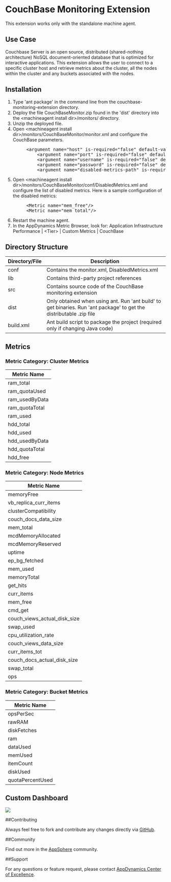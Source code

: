 CouchBase Monitoring Extension
============================

This extension works only with the standalone machine agent.

## Use Case

Couchbase Server is an open source, distributed (shared-nothing architecture) NoSQL document-oriented database that is optimized for interactive applications. This extension allows the user to connect to a specific cluster host and retrieve metrics about the cluster, all the nodes within the cluster and any buckets associated with the nodes.  

## Installation
<ol>
	<li>Type 'ant package' in the command line from the couchbase-monitoring-extension directory.
	</li>
	<li>Deploy the file CouchBaseMonitor.zip found in the 'dist' directory into the &lt;machineagent install dir&gt;/monitors/ directory.
	</li>
	<li>Unzip the deployed file.
	</li>
	<li>Open &lt;machineagent install dir&gt;/monitors/CouchBaseMonitor/monitor.xml and configure the CouchBase parameters.
<p></p>
<pre>
	 &lt;argument name="host" is-required="false" default-value="localhost"/&gt;
         &lt;argument name="port" is-required="false" default-value="8091"/&gt;
         &lt;argument name="username" is-required="false" default-value="username"/&gt;
         &lt;argument name="password" is-required="false" default-value="password"/&gt;
         &lt;argument name="disabled-metrics-path" is-required="false" default-value="conf/DisabledMetrics.xml"/&gt;
</pre>
	</li>
	<li>Open &lt;machineagent install dir&gt;/monitors/CouchBaseMonitor/conf/DisabledMetrics.xml and configure the list of disabled metrics. Here is a sample configuration of the disabled metrics:
<p></p>
<pre>
	 &lt;Metric name="mem_free"/&gt;
	 &lt;Metric name="mem_total"/&gt;
</pre>
	</li>	
	<li> Restart the machine agent.
	</li>
	<li>In the AppDynamics Metric Browser, look for: Application Infrastructure Performance | &lt;Tier&gt; | Custom Metrics | CouchBase
	</li>
</ol>

## Directory Structure

| Directory/File | Description |
|----------------|-------------|
|conf            | Contains the monitor.xml, DisabledMetrics.xml |
|lib             | Contains third-party project references |
|src             | Contains source code of the CouchBase monitoring extension |
|dist            | Only obtained when using ant. Run 'ant build' to get binaries. Run 'ant package' to get the distributable .zip file |
|build.xml       | Ant build script to package the project (required only if changing Java code) |

## Metrics

### Metric Category: Cluster Metrics

|Metric Name            	|
|------------------------------	|
|ram_total        		|
|ram_quotaUsed        		|
|ram_usedByData         	|
|ram_quotaTotal         	|
|ram_used	        	|
|hdd_total       		|
|hdd_used       		|
|hdd_usedByData       		|
|hdd_quotaTotal       		|
|hdd_free       		|

### Metric Category: Node Metrics

|Metric Name            	|
|------------------------------	|
|memoryFree        		|
|vb_replica_curr_items  	|
|clusterCompatibility         	|
|couch_docs_data_size         	|
|mem_total	        	|
|mcdMemoryAllocated       	|
|mcdMemoryReserved       	|
|uptime       			|
|ep_bg_fetched       		|
|mem_used       		|
|memoryTotal        		|
|get_hits  			|
|curr_items         		|
|mem_free         		|
|cmd_get	        	|
|couch_views_actual_disk_size   |
|swap_used       		|
|cpu_utilization_rate       	|
|couch_views_data_size       	|
|curr_items_tot       		|
|couch_docs_actual_disk_size    |
|swap_total       		|
|ops       			|

### Metric Category: Bucket Metrics

|Metric Name            	|
|------------------------------	|
|opsPerSec        		|
|rawRAM  			|
|diskFetches         		|
|ram         			|
|dataUsed	        	|
|memUsed       			|
|itemCount       		|
|diskUsed       		|
|quotaPercentUsed       	|


## Custom Dashboard

![](https://raw.github.com/Appdynamics/couchbase-monitoring-extension/master/CouchBase%20Dashboard.png?token=2880440__eyJzY29wZSI6IlJhd0Jsb2I6QXBwZHluYW1pY3MvY291Y2hiYXNlLW1vbml0b3JpbmctZXh0ZW5zaW9uL21hc3Rlci9Db3VjaEJhc2UgRGFzaGJvYXJkLnBuZyIsImV4cGlyZXMiOjEzODU1OTc2NTB9--6bbd2905a54e9debae5404fc6ba249c7a752b13b)

##Contributing

Always feel free to fork and contribute any changes directly via [GitHub](https://github.com/Appdynamics/couchbase-monitoring-extension).

##Community

Find out more in the [AppSphere](http://appsphere.appdynamics.com) community.

##Support

For any questions or feature request, please contact [AppDynamics Center of Excellence](mailto:ace-request@appdynamics.com).

